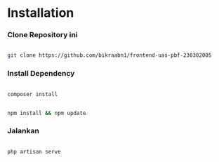# Installation

### Clone Repository ini

```bash

git clone https://github.com/bikraabn1/frontend-uas-pbf-230302005

```

### Install Dependency

```bash

composer install

```
```bash

npm install && npm update

```
### Jalankan

```bash

php artisan serve


```
